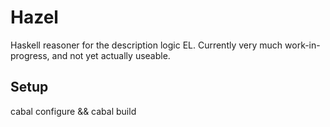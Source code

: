 # Hazel

Haskell reasoner for the description logic EL. Currently very much
work-in-progress, and not yet actually useable.

## Setup
cabal configure && cabal build
